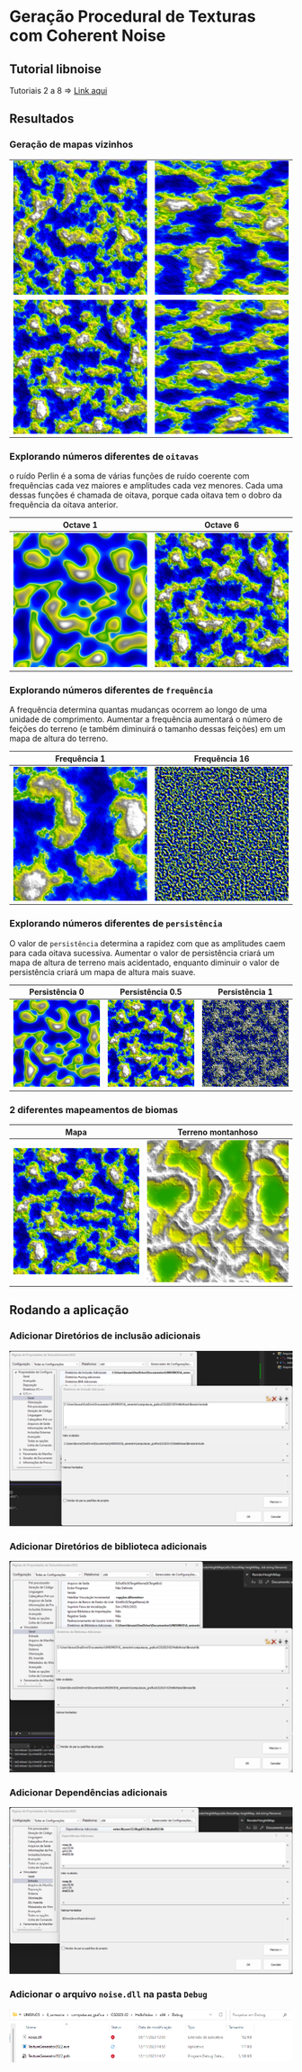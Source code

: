 # Geração Procedural de Texturas com Coherent Noise

## Tutorial libnoise

Tutoriais 2 a 8 =>
[Link aqui](https://libnoise.sourceforge.net/tutorials/index.html)

## Resultados

### Geração de mapas vizinhos

| | |
|----------|----------|
| ![Mapa 3](./map-3.bmp) | ![Mapa 4](./map-4.bmp) |
| ![Mapa 1](./map-1.bmp) | ![Mapa 2](./map-2.bmp) | 

### Explorando números diferentes de `oitavas`

o ruído Perlin é a soma de várias funções de ruído coerente com frequências cada vez maiores e amplitudes cada vez menores. Cada uma dessas funções é chamada de oitava, porque cada oitava tem o dobro da frequência da oitava anterior.

| Octave 1 | Octave 6 |
|----------|----------|
| ![Oitava 1](./octave-1.bmp) | ![Oitava 2](./octave-2.bmp) |

### Explorando números diferentes de `frequência`

A frequência determina quantas mudanças ocorrem ao longo de uma unidade de comprimento. Aumentar a frequência aumentará o número de feições do terreno (e também diminuirá o tamanho dessas feições) em um mapa de altura do terreno.

| Frequência 1 | Frequência 16 |
|----------|----------|
| ![Frequência 1](./frequency-1.bmp) | ![Frequência 2](./frequency-2.bmp) |

### Explorando números diferentes de `persistência`

O valor de `persistência` determina a rapidez com que as amplitudes caem para cada oitava sucessiva. Aumentar o valor de persistência criará um mapa de altura de terreno mais acidentado, enquanto diminuir o valor de persistência criará um mapa de altura mais suave.

| Persistência 0 | Persistência 0.5 | Persistência 1 |
|----------|----------|----------|
| ![Persistência 1](./persistence-1.bmp) | ![Persistência 2](./persistence-2.bmp) | ![Persistência 3](./persistence-3.bmp) |

### 2 diferentes mapeamentos de biomas

| Mapa | Terreno montanhoso | 
|----------|----------|
| ![Mapa](./gradient-1.bmp) | ![Terreno montanhoso](./gradient-2.bmp) 

## Rodando a aplicação

### Adicionar Diretórios de inclusão adicionais

![Diretórios inclusão adicionais](./setup/diretorios-inclusao-adicionais.png)

### Adicionar Diretórios de biblioteca adicionais

![Diretórios biblioteca adicionais](./setup/diretorios-biblioteca-adicionais.png)

### Adicionar Dependências adicionais

![Dependências adicionais](./setup/dependencias-adicionais.png)

### Adicionar o arquivo `noise.dll` na pasta `Debug`

![noise.dll](./setup/noise-dll.png)
